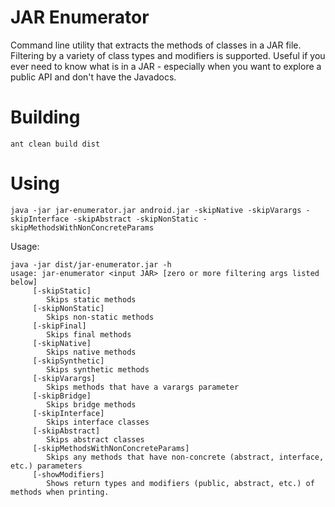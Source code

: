 # JAR Enumerator
Command line utility that extracts the methods of classes in a JAR file. Filtering by a variety of class types and modifiers is supported. Useful if you ever need to know what is in a JAR - especially when you want to explore a public API and don't have the Javadocs.	

# Building

	ant clean build dist

# Using

	java -jar jar-enumerator.jar android.jar -skipNative -skipVarargs -skipInterface -skipAbstract -skipNonStatic -skipMethodsWithNonConcreteParams

Usage:

	java -jar dist/jar-enumerator.jar -h
	usage: jar-enumerator <input JAR> [zero or more filtering args listed below]
         [-skipStatic]
            Skips static methods
         [-skipNonStatic]
            Skips non-static methods
         [-skipFinal]
            Skips final methods
         [-skipNative]
            Skips native methods
         [-skipSynthetic]
            Skips synthetic methods
         [-skipVarargs]
            Skips methods that have a varargs parameter
         [-skipBridge]
            Skips bridge methods
         [-skipInterface]
            Skips interface classes
         [-skipAbstract]
            Skips abstract classes
         [-skipMethodsWithNonConcreteParams]
            Skips any methods that have non-concrete (abstract, interface, etc.) parameters
         [-showModifiers]
            Shows return types and modifiers (public, abstract, etc.) of methods when printing.
				  
